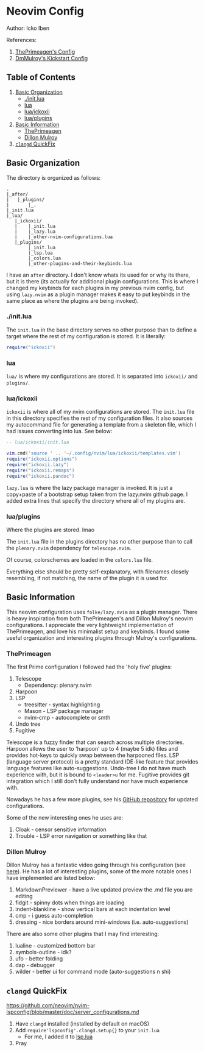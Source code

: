 # Neovim Config

Author: Icko Iben  

References:  
1. [ThePrimeagen's Config](https://github.com/ThePrimeagen/neovimrc)
2. [DmMulroy's Kickstart Config](https://github.com/dmmulroy/kickstart.nix/tree/main/config/nvim)

## Table of Contents

1. [Basic Organization](#basic-organization)
    * [./init.lua](#initlua)
    * [lua](#lua)
    * [lua/ickoxii](#lua/ickoxii)
    * [lua/plugins](#lua/plugins)
2. [Basic Information](#basic-information)
    * [ThePrimeagen](#theprimeagen)
    * [Dillon Mulroy](#dillon-mulroy)
3. [`clangd` QuickFix](#clangd-quickfix)

## Basic Organization

The directory is organized as follows:  

```
.
|_after/
|   |_plugins/
|       |_.
|_init.lua
|_lua/
   |_ickoxii/
   |    |_init.lua
   |    |_lazy.lua
   |    |_other-nvim-configurations.lua
   |_plugins/
        |_init.lua
        |_lsp.lua
        |_colors.lua
        |_other-plugins-and-their-keybinds.lua
```

I have an `after` directory. I don't know whats its used for or why its there, 
but it is there (its actually for additional plugin configurations. This is 
where I changed my keybinds for each plugins in my previous nvim config, but 
using `lazy.nvim` as a plugin manager makes it easy to put keybinds in the 
same place as where the plugins are being invoked).  

### ./init.lua

The `init.lua` in the base directory serves no other purpose than to define a 
target where the rest of my configuration is stored. It is literally: 

```lua
require("ickoxii")
```

### lua

`lua/` is where my configurations are stored. It is separated into `ickoxii/` 
and `plugins/`.

### lua/ickoxii

`ickoxii` is where all of my nvim configurations are stored. The `init.lua` file 
in this directory specifies the rest of my configuration files. It also 
sources my autocommand file for generating a template from a skeleton file, 
which I had issues converting into lua. See below:

```lua
-- lua/ickoxii/init.lua

vim.cmd('source ' .. '~/.config/nvim/lua/ickoxii/templates.vim')
require("ickoxii.options")
require("ickoxii.lazy")
require("ickoxii.remaps")
require("ickoxii.pandoc")
```

`lazy.lua` is where the lazy package manager is invoked. It is just a copy+paste 
of a bootstrap setup taken from the lazy.nvim github page. I added extra lines 
that specify the directory where all of my plugins are. 

### lua/plugins

Where the plugins are stored. lmao  

The `init.lua` file in the plugins directory has no other purpose than to 
call the `plenary.nvim` dependency for `telescope.nvim`.  

Of course, colorschemes are loaded in the `colors.lua` file.  

Everything else should be pretty self-explanatory, with filenames closely 
resembling, if not matching, the name of the plugin it is used for.

## Basic Information

This neovim configuration uses `folke/lazy.nvim` as a plugin manager. There is 
heavy inspiration from both ThePrimeagen's and Dillon Mulroy's neovim configurations. 
I appreciate the very lightweight implementation of ThePrimeagen, and love his 
minimalist setup and keybinds. I found some useful organization and interesting 
plugins through Mulroy's configurations.  

### ThePrimeagen

The first Prime configuration I followed had the 'holy five' plugins:

1. Telescope
    * Dependency: plenary.nvim
2. Harpoon
3. LSP
    * treesitter - syntax highlighting
    * Mason - LSP package manager
    * nvim-cmp - autocomplete or smth
4. Undo tree
5. Fugitive  

Telescope is a fuzzy finder that can search across multiple directories. Harpoon 
allows the user to 'harpoon' up to 4 (maybe 5 idk) files and provides hot-keys to 
quickly swap between the harpooned files. LSP (language server protocol) is a 
pretty standard IDE-like feature that provides language features like 
auto-suggestions. Undo-tree I do not have much experience with, but it is 
bound to `<leader>u` for me. Fugitive provides git integration which I still 
don't fully understand nor have much experience with.  

Nowadays he has a few more plugins, see his [GitHub repository](https://github.com/ThePrimeagen/neovimrc/) 
for updated configurations.  

Some of the new interesting ones he uses are:  

1. Cloak - censor sensitive information
2. Trouble - LSP error navigation or something like that

### Dillon Mulroy

Dillon Mulroy has a fantastic video going through his configuration (see 
[here](https://www.youtube.com/watch?v=oo_I5lAmdi0&t=2293s)). He has a lot of 
interesting plugins, some of the more notable ones I have implemented are listed below:  

1. MarkdownPreviewer - have a live updated preview the .md file you are editing
2. fidgit - spinny dots when things are loading
3. indent-blankline - show vertical bars at each indentation level
4. cmp - i guess auto-completion
5. dressing - nice borders around mini-windows (i.e. auto-suggestions)

There are also some other plugins that I may find interesting:  

1. lualine - customized bottom bar
2. symbols-outline - idk?
3. ufo - better folding
4. dap - debugger
5. wilder - better ui for command mode (auto-suggestions n shi)

## `clangd` QuickFix

<https://github.com/neovim/nvim-lspconfig/blob/master/doc/server_configurations.md>  

1. Have `clangd` installed (installed by default on macOS)
2. Add `require'lspconfig'.clangd.setup{}` to your `init.lua`
    * For me, I added it to [lsp.lua](./lua/plugins/lsp.lua)
3. Pray
